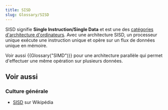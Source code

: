 ```yaml
---
title: SISD
slug: Glossary/SISD
---
```


SISD signifie **Single Instruction/Single Data** et est une des [catégories d'architecture d'ordinateurs](https://fr.wikipedia.org/wiki/Taxonomie_de_Flynn). Avec une architecture SISD, un processeur unique exécute une instruction unique et opère sur un flux de données unique en mémoire.

Voir aussi {{Glossary("SIMD")}} pour une architecture parallèle qui permet d'effectuer une même opération sur plusieurs données.

## Voir aussi

### Culture générale

- [SISD](https://fr.wikipedia.org/wiki/Single_instruction_on_single_data) sur Wikipédia

